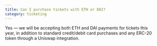 ```yaml
---
title: Can I purchase tickets with ETH or DAI?
category: ticketing
---
```

Yes — we will be accepting both ETH and DAI payments for tickets this year, in addition to standard credit/debit card purchases and any ERC-20 token through a Uniswap integration.